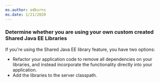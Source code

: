 ```yaml
---
ms.author: edburns
ms.date: 1/21/2020
---
```


### Determine whether you are using your own custom created Shared Java EE Libraries

If you're using the Shared Java EE library feature, you have two options:

* Refactor your application code to remove all dependencies on your libraries, and instead incorporate the functionality directly into your application.
* Add the libraries to the server classpath.
